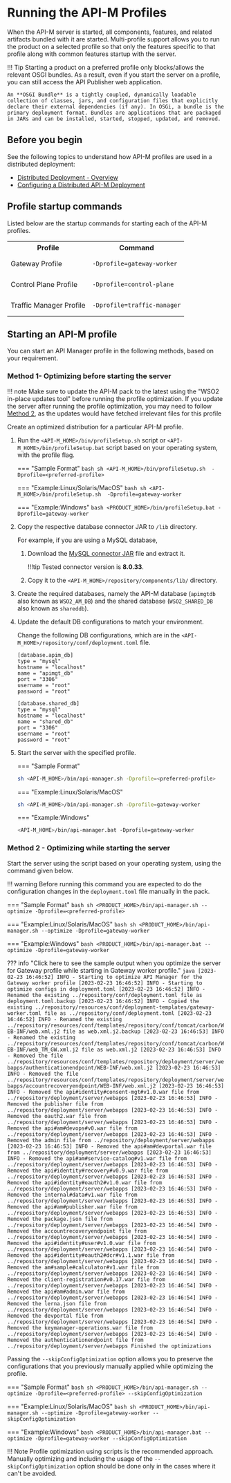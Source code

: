 # Running the API-M Profiles

When the API-M server is started, all components, features, and related artifacts bundled with it are started. Multi-profile support allows you to run the product on a selected profile so that only the features specific to that profile along with common features startup with the server.

!!! Tip
    Starting a product on a preferred profile only blocks/allows the relevant OSGI bundles. As a result, even if you start the server on a profile, you can still access the API Publisher web application.
    
    An **OSGI Bundle** is a tightly coupled, dynamically loadable collection of classes, jars, and configuration files that explicitly declare their external dependencies (if any). In OSGi, a bundle is the primary deployment format. Bundles are applications that are packaged in JARs and can be installed, started, stopped, updated, and removed.

## Before you begin

See the following topics to understand how API-M profiles are used in a distributed deployment:

-   [Distributed Deployment - Overview]({{base_path}}/install-and-setup/setup/distributed-deployment/understanding-the-distributed-deployment-of-wso2-api-m)
-   [Configuring a Distributed API-M Deployment]({{base_path}}/install-and-setup/setup/distributed-deployment/deploying-wso2-api-m-in-a-distributed-setup)

## Profile startup commands

Listed below are the startup commands for starting each of the API-M profiles.

<table>
    <tr>
        <th>
            Profile
        </td>
        <th>
            Command
        </td>
    </tr>
    <tr>
        <td>
            Gateway Profile
        </td>
        <td><pre><code>-Dprofile=gateway-worker</code></pre></td>
    </tr>
    <tr>
        <td>
            Control Plane Profile
        </td>
        <td><pre><code>-Dprofile=control-plane</code></pre></td>
    </tr>
    <tr>
        <td>
            Traffic Manager Profile
        </td>
        <td><pre><code>-Dprofile=traffic-manager</code></pre></td>
    </tr>
</table>


## Starting an API-M profile

You can start an API Manager profile in the following methods, based on your requirement.
    
### Method 1- Optimizing before starting the server

!!! note
    Make sure to update the API-M pack to the latest using the "WSO2 in-place updates tool" before running the profile
    optimization. If you update the server after running the profile optimization, you may need to follow [Method 2](#method-2-optimizing-while-starting-the-server), as
    the updates would have fetched irrelevant files for this profile


Create an optimized distribution for a particular API-M profile.

1.  Run the `<API-M_HOME>/bin/profileSetup.sh` script or `<API-M_HOME>/bin/profileSetup.bat` script based on your operating system, with the profile flag.

    === "Sample Format"
        ``` bash
        sh <API-M_HOME>/bin/profileSetup.sh  -Dprofile=<preferred-profile>
        ```
    
    === "Example:Linux/Solaris/MacOS"
        ``` bash
        sh <API-M_HOME>/bin/profileSetup.sh  -Dprofile=gateway-worker
        ```
    
    === "Example:Windows"
        ``` bash
        <PRODUCT_HOME>/bin/profileSetup.bat -Dprofile=gateway-worker
        ```
    
2. Copy the respective database connector JAR to `/lib` directory.
   
     For example, if you are using a MySQL database,

     1. Download the [MySQL connector JAR](https://downloads.mysql.com/archives/c-j/) file and extract it.
     
        !!!tip
            Tested connector version is **8.0.33**.

     2. Copy it to the `<API-M_HOME>/repository/components/lib/` directory.

3. Create the required databases, namely the API-M database (`apimgtdb` also known as `WSO2_AM_DB`) and the shared database (`WSO2_SHARED_DB` also known as `shareddb`).

4. Update the default DB configurations to match your environment.

     Change the following DB configurations, which are in the `<API-M_HOME>/repository/conf/deployment.toml` file.

     ```
     [database.apim_db]
     type = "mysql"
     hostname = "localhost"
     name = "apimgt_db"
     port = "3306"
     username = "root"
     password = "root"

     [database.shared_db]
     type = "mysql"
     hostname = "localhost"
     name = "shared_db"
     port = "3306"
     username = "root"
     password = "root"
     ```

5.  Start the server with the specified profile.

    === "Sample Format"
    ``` bash
    sh <API-M_HOME>/bin/api-manager.sh -Dprofile=<preferred-profile>
    ```
    
    === "Example:Linux/Solaris/MacOS"
    ``` bash
    sh <API-M_HOME>/bin/api-manager.sh -Dprofile=gateway-worker
    ```
    
    === "Example:Windows"
    ``` bash
    <API-M_HOME>/bin/api-manager.bat -Dprofile=gateway-worker
    ```    

### Method 2 - Optimizing while starting the server

Start the server using the script based on your operating system, using the command given below.

!!! warning
    Before running this command you are expected to do the configuration changes in the `deployment.toml` file manually in the pack.

=== "Sample Format"
    ``` bash
    sh <PRODUCT_HOME>/bin/api-manager.sh --optimize -Dprofile=<preferred-profile>
    ```

=== "Example:Linux/Solaris/MacOS"
    ``` bash
    sh <PRODUCT_HOME>/bin/api-manager.sh --optimize -Dprofile=gateway-worker
    ```

=== "Example:Windows"
    ``` bash
    <PRODUCT_HOME>/bin/api-manager.bat --optimize -Dprofile=gateway-worker
    ```  

??? info "Click here to see the sample output when you optimize the server for Gateway profile while starting in Gateway worker profile."
    ``` java
    [2023-02-23 16:46:52] INFO - Starting to optimize API Manager for the Gateway worker profile
    [2023-02-23 16:46:52] INFO - Starting to optimize configs in deployment.toml
    [2023-02-23 16:46:52] INFO - Renamed the existing ../repository/conf/deployment.toml file as deployment.toml.backup
    [2023-02-23 16:46:52] INFO - Copied the existing ../repository/resources/conf/deployment-templates/gateway-worker.toml file as ../repository/conf/deployment.toml
    [2023-02-23 16:46:52] INFO - Renamed the existing ../repository/resources/conf/templates/repository/conf/tomcat/carbon/WEB-INF/web.xml.j2 file as web.xml.j2.backup
    [2023-02-23 16:46:53] INFO - Renamed the existing ../repository/resources/conf/templates/repository/conf/tomcat/carbon/WEB-INF/web_TM_GW.xml.j2 file as web.xml.j2
    [2023-02-23 16:46:53] INFO - Removed the file ../repository/resources/conf/templates/repository/deployment/server/webapps/authenticationendpoint/WEB-INF/web.xml.j2
    [2023-02-23 16:46:53] INFO - Removed the file ../repository/resources/conf/templates/repository/deployment/server/webapps/accountrecoveryendpoint/WEB-INF/web.xml.j2
    [2023-02-23 16:46:53] INFO - Removed the api#identity#consent-mgt#v1.0.war file from ../repository/deployment/server/webapps
    [2023-02-23 16:46:53] INFO - Removed the publisher file from ../repository/deployment/server/webapps
    [2023-02-23 16:46:53] INFO - Removed the oauth2.war file from ../repository/deployment/server/webapps
    [2023-02-23 16:46:53] INFO - Removed the api#am#devops#v0.war file from ../repository/deployment/server/webapps
    [2023-02-23 16:46:53] INFO - Removed the admin file from ../repository/deployment/server/webapps
    [2023-02-23 16:46:53] INFO - Removed the api#am#devportal.war file from ../repository/deployment/server/webapps
    [2023-02-23 16:46:53] INFO - Removed the api#am#service-catalog#v1.war file from ../repository/deployment/server/webapps
    [2023-02-23 16:46:53] INFO - Removed the api#identity#recovery#v0.9.war file from ../repository/deployment/server/webapps
    [2023-02-23 16:46:53] INFO - Removed the api#identity#oauth2#v1.0.war file from ../repository/deployment/server/webapps
    [2023-02-23 16:46:53] INFO - Removed the internal#data#v1.war file from ../repository/deployment/server/webapps
    [2023-02-23 16:46:53] INFO - Removed the api#am#publisher.war file from ../repository/deployment/server/webapps
    [2023-02-23 16:46:53] INFO - Removed the package.json file from ../repository/deployment/server/webapps
    [2023-02-23 16:46:54] INFO - Removed the accountrecoveryendpoint file from ../repository/deployment/server/webapps
    [2023-02-23 16:46:54] INFO - Removed the api#identity#user#v1.0.war file from ../repository/deployment/server/webapps
    [2023-02-23 16:46:54] INFO - Removed the api#identity#oauth2#dcr#v1.1.war file from ../repository/deployment/server/webapps
    [2023-02-23 16:46:54] INFO - Removed the am#sample#calculator#v1.war file from ../repository/deployment/server/webapps
    [2023-02-23 16:46:54] INFO - Removed the client-registration#v0.17.war file from ../repository/deployment/server/webapps
    [2023-02-23 16:46:54] INFO - Removed the api#am#admin.war file from ../repository/deployment/server/webapps
    [2023-02-23 16:46:54] INFO - Removed the lerna.json file from ../repository/deployment/server/webapps
    [2023-02-23 16:46:54] INFO - Removed the devportal file from ../repository/deployment/server/webapps
    [2023-02-23 16:46:54] INFO - Removed the keymanager-operations.war file from ../repository/deployment/server/webapps
    [2023-02-23 16:46:54] INFO - Removed the authenticationendpoint file from ../repository/deployment/server/webapps
    Finished the optimizations
    ```


Passing the `--skipConfigOptimization` option allows you to preserve the configurations that you previously manually applied while optimizing the profile.

=== "Sample Format"
    ``` bash
    sh <PRODUCT_HOME>/bin/api-manager.sh --optimize -Dprofile=<preferred-profile> --skipConfigOptimization
    ```

=== "Example:Linux/Solaris/MacOS"
    ``` bash
    sh <PRODUCT_HOME>/bin/api-manager.sh --optimize -Dprofile=gateway-worker --skipConfigOptimization    
    ```

=== "Example:Windows"
    ``` bash
    <PRODUCT_HOME>/bin/api-manager.bat --optimize -Dprofile=gateway-worker --skipConfigOptimization
    ```  

!!! Note
    Profile optimization using scripts is the recommended approach. Manually optimizing and including the usage of the `--skipConfigOptimization` option should be done only in the cases where it can't be avoided. 
